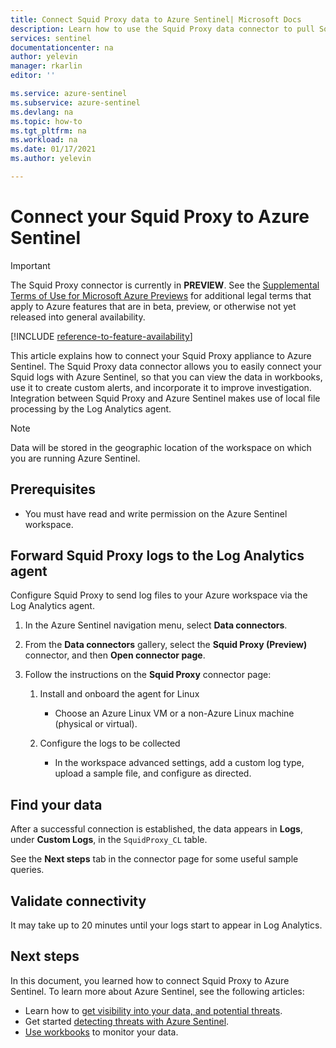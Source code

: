 ```yaml
---
title: Connect Squid Proxy data to Azure Sentinel| Microsoft Docs
description: Learn how to use the Squid Proxy data connector to pull Squid Proxy logs into Azure Sentinel. View Squid Proxy data in workbooks, create alerts, and improve investigation.
services: sentinel
documentationcenter: na
author: yelevin
manager: rkarlin
editor: ''

ms.service: azure-sentinel
ms.subservice: azure-sentinel
ms.devlang: na
ms.topic: how-to
ms.tgt_pltfrm: na
ms.workload: na
ms.date: 01/17/2021
ms.author: yelevin

---
```

# Connect your Squid Proxy to Azure Sentinel

> [!IMPORTANT]
> The Squid Proxy connector is currently in **PREVIEW**. See the [Supplemental Terms of Use for Microsoft Azure Previews](https://azure.microsoft.com/support/legal/preview-supplemental-terms/) for additional legal terms that apply to Azure features that are in beta, preview, or otherwise not yet released into general availability.

[!INCLUDE [reference-to-feature-availability](includes/reference-to-feature-availability.md)]

This article explains how to connect your Squid Proxy appliance to Azure Sentinel. The Squid Proxy data connector allows you to easily connect your Squid logs with Azure Sentinel, so that you can view the data in workbooks, use it to create custom alerts, and incorporate it to improve investigation. Integration between Squid Proxy and Azure Sentinel makes use of local file processing by the Log Analytics agent.

> [!NOTE]
> Data will be stored in the geographic location of the workspace on which you are running Azure Sentinel.

## Prerequisites

- You must have read and write permission on the Azure Sentinel workspace.

## Forward Squid Proxy logs to the Log Analytics agent  

Configure Squid Proxy to send log files to your Azure workspace via the Log Analytics agent.

1. In the Azure Sentinel navigation menu, select **Data connectors**.

1. From the **Data connectors** gallery, select the **Squid Proxy (Preview)** connector, and then **Open connector page**.

1. Follow the instructions on the **Squid Proxy** connector page:

    1. Install and onboard the agent for Linux

        - Choose an Azure Linux VM or a non-Azure Linux machine (physical or virtual).

    1. Configure the logs to be collected

        - In the workspace advanced settings, add a custom log type, upload a sample file, and configure as directed.

## Find your data

After a successful connection is established, the data appears in **Logs**, under **Custom Logs**, in the `SquidProxy_CL` table.

See the **Next steps** tab in the connector page for some useful sample queries.

## Validate connectivity

It may take up to 20 minutes until your logs start to appear in Log Analytics. 

## Next steps

In this document, you learned how to connect Squid Proxy to Azure Sentinel. To learn more about Azure Sentinel, see the following articles:

- Learn how to [get visibility into your data, and potential threats](get-visibility.md).
- Get started [detecting threats with Azure Sentinel](detect-threats-built-in.md).
- [Use workbooks](/azure/sentinel/articles/sentinel/monitor-your-data.md) to monitor your data.